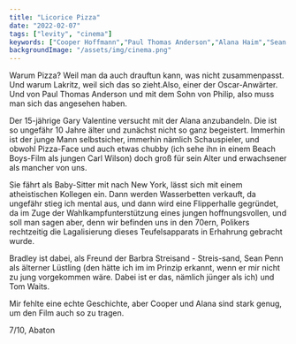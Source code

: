 ```yaml
---
title: "Licorice Pizza"
date: "2022-02-07"
tags: ["levity", "cinema"]
keywords: ["Cooper Hoffmann","Paul Thomas Anderson","Alana Haim","Sean Penn","Tom Waits","Gary Valentine","Bradley Cooper"]
backgroundImage: "/assets/img/cinema.png"
---
```


<!-- Excerpt Start -->
Warum Pizza? Weil man da auch drauftun kann, was nicht zusammenpasst. Und warum Lakritz, weil sich das so zieht.<!-- Excerpt End -->Also, einer der Oscar-Anwärter. Und von Paul Thomas Anderson und mit dem Sohn von Philip, also muss man sich das angesehen haben.

Der 15-jährige Gary Valentine versucht mit der Alana anzubandeln. Die ist so ungefähr 10 Jahre älter und zunächst nicht so ganz begeistert. Immerhin ist der junge Mann selbstsicher, immerhin nämlich Schauspieler, und obwohl Pizza-Face und auch etwas chubby (ich sehe ihn in einem Beach Boys-Film als jungen Carl Wilson) doch groß für sein Alter und erwachsener als mancher von uns. 

Sie fährt als Baby-Sitter mit nach New York, lässt sich mit einem atheistischen Kollegen ein. Dann werden Wasserbetten verkauft, da ungefähr stieg ich mental aus, und dann wird eine Flipperhalle gegründet, da im Zuge der Wahlkampfunterstützung eines jungen hoffnungsvollen, und soll man sagen aber, denn wir befinden uns in den 70ern, Polikers rechtzeitig die Lagalisierung dieses Teufelsapparats in Erhahrung gebracht wurde. 

Bradley ist dabei, als Freund der Barbra Streisand - Streis-sand, Sean Penn als älterner Lüstling (den hätte ich im im Prinzip erkannt, wenn er mir nicht zu jung vorgekommen wäre. Dabei ist er das, nämlich jünger als ich) und Tom Waits. 

Mir fehlte eine echte Geschichte, aber Cooper und Alana sind stark genug, um den Film auch so zu tragen.


7/10, Abaton